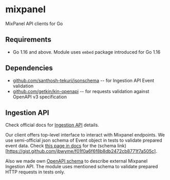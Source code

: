 # mixpanel

MixPanel API clients for Go

## Requirements

* Go 1.16 and above. Module uses `embed` package introduced for Go 1.16

## Dependencies

* [github.com/santhosh-tekuri/jsonschema](https://github.com/santhosh-tekuri/jsonschema) -- for Ingestion API Event validation
* [github.com/getkin/kin-openapi](https://github.com/getkin/kin-openapi) -- for requests validation against OpenAPI v3 specification

## Ingestion API

Check official docs for [Ingestion API](https://developer.mixpanel.com/reference/ingestion-api) details.

Our client offers top-level interface to interact with Mixpanel endpoints.
We use semi-official json schema of Event object in tests to validate prepared event data. Check [this page in docs](https://developer.mixpanel.com/docs/data-model#anatomy-of-an-event) for the (schema link)[https://gist.github.com/jbwyme/f01f0a6f6f8b8db2472cb8771f7a505c].

Also we made own [OpenAPI schema](./internal/assets/ingestion.openapi.yml) to describe external Mixpanel Ingestion API. The module uses mentioned schema to validate prepared HTTP requests in tests only.
